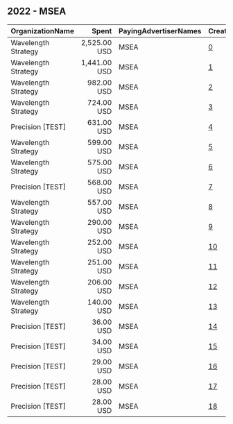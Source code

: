 ## 2022 - MSEA 
|OrganizationName|Spent|PayingAdvertiserNames|CreativeUrls|Impressions|Genders|AgeBrackets|CountryCodes|BillingAddresses|CandidateBallotInformation|
|:---|---:|:---|:---|---:|:---|:---|:---|:---|:---|
|Wavelength Strategy|2,525.00 USD|MSEA|[0](https://www.snap.com/political-ads/asset/b4cc297be744d6f25ec4763d9277e1f4dda0f36e6627a6d2f6518440f2d2b95a?mediaType=jpg)|139,103||18+|united states|US|MSEA|
|Wavelength Strategy|1,441.00 USD|MSEA|[1](https://www.snap.com/political-ads/asset/b4cc297be744d6f25ec4763d9277e1f4dda0f36e6627a6d2f6518440f2d2b95a?mediaType=jpg)|82,701||18+|united states|US|MSEA|
|Wavelength Strategy|982.00 USD|MSEA|[2](https://www.snap.com/political-ads/asset/f91f80ad07c629bea9e890f44b2e6daaed6d85492e92aab751884b2e40dae0ec?mediaType=jpg)|41,441||18+|united states|US|MSEA|
|Wavelength Strategy|724.00 USD|MSEA|[3](https://www.snap.com/political-ads/asset/b7a87f45e200215423f1441f037cf10015f6a144aa4b2a21bab51653a3173052?mediaType=mp4)|49,428||18+|united states|US|MSEA|
|Precision [TEST]|631.00 USD|MSEA|[4](https://www.snap.com/political-ads/asset/3b12bddc4900de7b15417130d29c349a4f6cd4caafdd4a0f103966b4ddb2f30c?mediaType=jpg)|20,212||18+|united states|"1121 14th Street NW Suite 700,Washington,20005,US"||
|Wavelength Strategy|599.00 USD|MSEA|[5](https://www.snap.com/political-ads/asset/94051e2cd59c8e31d05ec6fb53b931c90953c39aefa216da6dfcbfe840aa520c?mediaType=mp4)|34,320||18+|united states|US|MSEA|
|Wavelength Strategy|575.00 USD|MSEA|[6](https://www.snap.com/political-ads/asset/f91f80ad07c629bea9e890f44b2e6daaed6d85492e92aab751884b2e40dae0ec?mediaType=jpg)|28,784||18+|united states|US|MSEA|
|Precision [TEST]|568.00 USD|MSEA|[7](https://www.snap.com/political-ads/asset/4cbc172b0207f96ed759cae4a36242022d16994afa9a83416d85d466d836324e?mediaType=jpg)|18,514||18+|united states|"1121 14th Street NW Suite 700,Washington,20005,US"||
|Wavelength Strategy|557.00 USD|MSEA|[8](https://www.snap.com/political-ads/asset/94051e2cd59c8e31d05ec6fb53b931c90953c39aefa216da6dfcbfe840aa520c?mediaType=mp4)|25,696||18+|united states|US|MSEA|
|Wavelength Strategy|290.00 USD|MSEA|[9](https://www.snap.com/political-ads/asset/13f837d282f4e581a8ae311fea4796165b4937c1a205be07884464da1df8eae3?mediaType=jpg)|18,387||18+|united states|US|MSEA|
|Wavelength Strategy|252.00 USD|MSEA|[10](https://www.snap.com/political-ads/asset/13f837d282f4e581a8ae311fea4796165b4937c1a205be07884464da1df8eae3?mediaType=jpg)|14,910||18+|united states|US|MSEA|
|Wavelength Strategy|251.00 USD|MSEA|[11](https://www.snap.com/political-ads/asset/29762e2396ae51a197e95710da447c67ea9f5085d5e0658183c7f8267bd4acfd?mediaType=png)|14,624||18+|united states|US|MSEA|
|Wavelength Strategy|206.00 USD|MSEA|[12](https://www.snap.com/political-ads/asset/b7a87f45e200215423f1441f037cf10015f6a144aa4b2a21bab51653a3173052?mediaType=mp4)|14,420||18+|united states|US|MSEA|
|Wavelength Strategy|140.00 USD|MSEA|[13](https://www.snap.com/political-ads/asset/29762e2396ae51a197e95710da447c67ea9f5085d5e0658183c7f8267bd4acfd?mediaType=png)|11,543||18+|united states|US|MSEA|
|Precision [TEST]|36.00 USD|MSEA|[14](https://www.snap.com/political-ads/asset/3ff6ab74874e26af7ba88222255c71192399e8adc10d2425e60083cbd0729285?mediaType=png)|6,290||18+|united states|"1121 14th Street NW Suite 700,Washington,20005,US"||
|Precision [TEST]|34.00 USD|MSEA|[15](https://www.snap.com/political-ads/asset/ace8f232bef0b4f48298ff9210d5405dc53a35884bf2bbd47509e6bce2378c2b?mediaType=png)|5,820||18+|united states|"1121 14th Street NW Suite 700,Washington,20005,US"||
|Precision [TEST]|29.00 USD|MSEA|[16](https://www.snap.com/political-ads/asset/620bccd70f96f25fe2bfdbdffb3a43da8545ddd594ce99b80b2010111529302a?mediaType=png)|4,993||18+|united states|"1121 14th Street NW Suite 700,Washington,20005,US"||
|Precision [TEST]|28.00 USD|MSEA|[17](https://www.snap.com/political-ads/asset/94fc1bdb0feecb408a063de3901986585e1c77c5d55cb3b7d1b1f0d1177167fc?mediaType=jpeg)|2,830||18+|united states|"1121 14th Street NW Suite 700,Washington,20005,US"|Rachel McCusker|
|Precision [TEST]|28.00 USD|MSEA|[18](https://www.snap.com/political-ads/asset/9c1e54ce10a1ecacfdf9188ef69abdbbf840b7ee10e836549ed9b800ea7a84e5?mediaType=png)|4,780||18+|united states|"1121 14th Street NW Suite 700,Washington,20005,US"||
